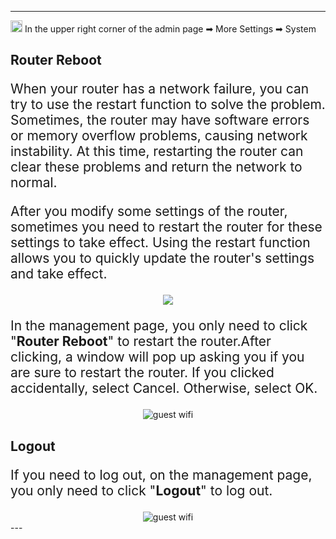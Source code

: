 <style>
    .text {
        font-size: 21px; 
    }
</style>
---
<img src="/images/weizhi01.png" width="19" height="19">&nbsp;In the upper right corner of the admin page ➡ More Settings  ➡ System
## __Router Reboot__
<p class="text">
When your router has a network failure, you can try to use the restart function to solve the problem. Sometimes, the router may have software errors or memory overflow problems, causing network instability. At this time, restarting the router can clear these problems and return the network to normal.
</p>
<p class="text">
After you modify some settings of the router, sometimes you need to restart the router for these settings to take effect. Using the restart function allows you to quickly update the router's settings and take effect.
</p>

<div style="text-align: center;">
    <img class="boxshadow" src="/images/reboot01.png">
</div>
<p class="text">
In the management page, you only need to click "<b>Router Reboot</b>" to restart the router.After clicking, a window will pop up asking you if you are sure to restart the router. If you clicked accidentally, select Cancel. Otherwise, select OK.
</p>

<div style="text-align: center;">
    <img alt="guest wifi" class="boxshadow" src="/images/reboot.png">
</div>

## __Logout__
<p class="text">
If you need to log out, on the management page, you only need to click "<b>Logout</b>" to log out.
</p>
<div style="text-align: center;">
    <img alt="guest wifi" class="boxshadow" src="/images/logout.png">
</div>
---